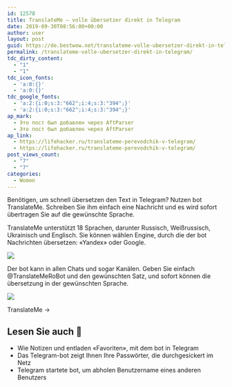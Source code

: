 ```yaml
---
id: 12578
title: TranslateMe — volle übersetzer direkt in Telegram
date: 2019-09-30T08:56:00+00:00
author: user
layout: post
guid: https://de.bestwow.net/translateme-volle-ubersetzer-direkt-in-telegram/
permalink: /translateme-volle-ubersetzer-direkt-in-telegram/
tdc_dirty_content:
  - "1"
  - "1"
tdc_icon_fonts:
  - 'a:0:{}'
  - 'a:0:{}'
tdc_google_fonts:
  - 'a:2:{i:0;s:3:"662";i:4;s:3:"394";}'
  - 'a:2:{i:0;s:3:"662";i:4;s:3:"394";}'
ap_mark:
  - Это пост был добавлен через AftParser
  - Это пост был добавлен через AftParser
ap_link:
  - https://lifehacker.ru/translateme-perevodchik-v-telegram/
  - https://lifehacker.ru/translateme-perevodchik-v-telegram/
post_views_count:
  - "7"
  - "7"
categories:
  - Women
---
```

Benötigen, um schnell übersetzen den Text in Telegram? Nutzen bot TranslateMe. Schreiben Sie ihm einfach eine Nachricht und es wird sofort übertragen Sie auf die gewünschte Sprache.

TranslateMe unterstützt 18 Sprachen, darunter Russisch, Weißrussisch, Ukrainisch und Englisch. Sie können wählen Engine, durch die der bot Nachrichten übersetzen: «Yandex» oder Google.

![](https://de.bestwow.net/wp-content/uploads/2019/09/translateme-polnocennyy-perevodchik-pryamo-v-telegram-1.jpg) 

Der bot kann in allen Chats und sogar Kanälen. Geben Sie einfach @TranslateMeRoBot und den gewünschten Satz, und sofort können die übersetzung in der gewünschten Sprache.

![](https://de.bestwow.net/wp-content/uploads/2019/09/translateme-polnocennyy-perevodchik-pryamo-v-telegram-2.jpg) 

TranslateMe →

<div>
  <h2 class="read-also__title">
    <span>Lesen Sie auch</span> <span>🧐 </span>
  </h2>
  
  <ul class="read-also__list">
    <li>
      Wie Notizen und entladen «Favoriten», mit dem bot in Telegram
    </li>
    <li>
      Das Telegram-bot zeigt Ihnen Ihre Passwörter, die durchgesickert im Netz
    </li>
    <li>
      Telegram startete bot, um abholen Benutzername eines anderen Benutzers
    </li>
  </ul>
</div>

 